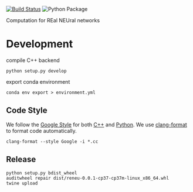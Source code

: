 [![Build Status](https://travis-ci.org/jingpengw/reneu.svg?branch=master)](https://travis-ci.org/jingpengw/reneu)
![Python Package](https://github.com/jingpengw/reneu/workflows/Python%20package/badge.svg)

Computation for REal NEUral networks

# Development

compile C++ backend

    python setup.py develop

export conda environment

    conda env export > environment.yml

## Code Style

We follow the [Google Style](https://google.github.io/styleguide) for both [C++](https://google.github.io/styleguide/cppguide.html) and [Python](https://google.github.io/styleguide/pyguide.html).
We use [clang-format](https://clang.llvm.org/docs/ClangFormat.html) to format code automatically.

```
clang-format --style Google -i *.cc
```

## Release

```
python setup.py bdist_wheel
auditwheel repair dist/reneu-0.0.1-cp37-cp37m-linux_x86_64.whl
twine upload 
```
